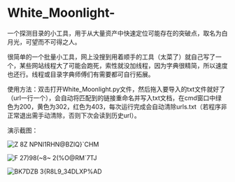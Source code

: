 # White_Moonlight-
一个探测目录的小工具，用于从大量资产中快速定位可能存在的突破点，取名为白月光，可望而不可得之人。

很简单的一个批量小工具，网上没搜到用着顺手的工具（太菜了）就自己写了一个，某些网站线程大了可能会跑死，索性就没加线程，因为字典很精简，所以速度也还行。线程或目录字典师傅们有需要都可自行拓展。

使用方法：双击打开White_Moonlight.py文件，然后拖入要导入的txt文件就好了（url一行一个），会自动将匹配到的链接重命名并写入txt文档，在cmd窗口中绿色为200，黄色为302，红色为403，每次运行完成会自动清除urls.txt（若程序非正常退出需手动清除，否则下次会读到历史url）。

演示截图：

![Z 8Z NPNI1RHN@BZIQ}`CHM](https://user-images.githubusercontent.com/63189606/136425956-f4de82f5-797e-4f7b-a287-c115e5416965.png)

![F 27)98(~8~ 2(%O@RM`7TJ](https://user-images.githubusercontent.com/63189606/136425968-40342705-9f69-486f-9c64-3e662ee5a993.png)


![BK7DZB 3{R8L9_34DLXP%AD](https://user-images.githubusercontent.com/63189606/136431883-d1a551fe-567b-46e5-bcf9-25b74357a45f.png)

